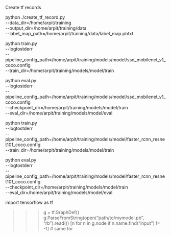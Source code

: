 
Create tf records

python ./create_tf_record.py \
    --data_dir=/home/arpit/training \
    --output_dir=/home/arpit/training/data \
    --label_map_path=/home/arpit/training/data/label_map.pbtxt

python train.py \
    --logtostderr \
    --pipeline_config_path=/home/arpit/training/models/model/ssd_mobilenet_v1_coco.config \
    --train_dir=/home/arpit/training/models/model/train  

python eval.py \
    --logtostderr \
    --pipeline_config_path=/home/arpit/training/models/model/ssd_mobilenet_v1_coco.config \
    --checkpoint_dir=/home/arpit/training/models/model/train \
    --eval_dir=/home/arpit/training/models/model/eval

python train.py \
    --logtostderr \
    --pipeline_config_path=/home/arpit/training/models/model/faster_rcnn_resnet101_coco.config \
    --train_dir=/home/arpit/training/models/model/train  

python eval.py \
    --logtostderr \
    --pipeline_config_path=/home/arpit/training/models/model/faster_rcnn_resnet101_coco.config \
    --checkpoint_dir=/home/arpit/training/models/model/train \
    --eval_dir=/home/arpit/training/models/model/eval


import tensorflow as tf 
>>> g = tf.GraphDef()
>>> g.ParseFromString(open(“path/to/mymodel.pb”, “rb”).read())
>>> [n for n in g.node if n.name.find(“input”) != -1] # same for     